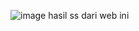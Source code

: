 ![image](https://github.com/user-attachments/assets/a609f164-608c-4f2e-8b43-988ec560e872)
hasil ss dari web ini
